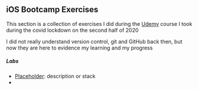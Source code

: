 ## iOS Bootcamp Exercises 




This section is a collection of exercises I did during the [Udemy](https://www.udemy.com/course/ios-13-app-development-bootcamp/?utm_source=adwords&utm_medium=udemyads&utm_campaign=iOSDevelopment_v.PROF_la.EN_cc.ROW_ti.6292&utm_content=deal4584&utm_term=_._ag_85479008314_._ad_437497336317_._kw__._de_c_._dm__._pl__._ti_dsa-774930045049_._li_9043090_._pd__._&matchtype=b&gclid=CjwKCAjwhMmEBhBwEiwAXwFoEZZFJOBxgu67eqHF2oDF22T2HNo0zavN3k0-dJLrg4qZHhtIB8SbrhoC4_EQAvD_BwE) course I took during the covid lockdown on the second half of 2020

I did not really understand version control, git and GitHub back then, but now they are here to evidence my learning and my progress



##### Labs

- [Placeholder](link): description or stack
- 

